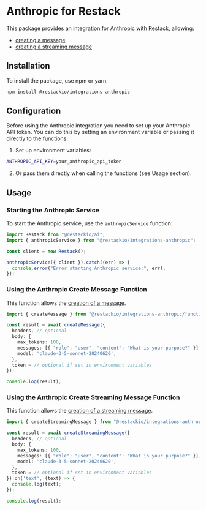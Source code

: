 # Anthropic for Restack

This package provides an integration for Anthropic with Restack, allowing:

- [creating a message](https://docs.anthropic.com/en/api/messages)
- [creating a streaming message](https://docs.anthropic.com/en/api/messages-streaming)

## Installation

To install the package, use npm or yarn:

```bash
npm install @restackio/integrations-anthropic
```

## Configuration

Before using the Anthropic integration you need to set up your Anthropic API token. You can do this by setting an environment variable or passing it directly to the functions.

1. Set up environment variables:

```bash
ANTHROPIC_API_KEY=your_anthropic_api_token
```

2. Or pass them directly when calling the functions (see Usage section).

## Usage

### Starting the Anthropic Service

To start the Anthropic service, use the `anthropicService` function:

```typescript
import Restack from "@restackio/ai";
import { anthropicService } from "@restackio/integrations-anthropic";

const client = new Restack();

anthropicService({ client }).catch((err) => {
  console.error("Error starting Anthropic service:", err);
});
```

### Using the Anthropic Create Message Function

This function allows the [creation of a message](https://docs.anthropic.com/en/api/messages).

```typescript
import { createMessage } from "@restackio/integrations-anthropic/functions";

const result = await createMessage({
  headers, // optional
  body: {
    max_tokens: 100,
    messages: [{ "role": "user", "content": "What is your purpose?" }],
    model: 'claude-3-5-sonnet-20240620',
  },
  token = // optional if set in environment variables
});

console.log(result);
```

### Using the Anthropic Create Streaming Message Function

This function allows the [creation of a streaming message](https://docs.anthropic.com/en/api/messages-streaming).

```typescript
import { createStreamingMessage } from "@restackio/integrations-anthropic/functions";

const result = await createStreamingMessage({
  headers, // optional
  body: {
    max_tokens: 100,
    messages: [{ "role": "user", "content": "What is your purpose?" }],
    model: 'claude-3-5-sonnet-20240620',
  },
  token = // optional if set in environment variables
}).on('text', (text) => {
  console.log(text);
});

console.log(result);
```
